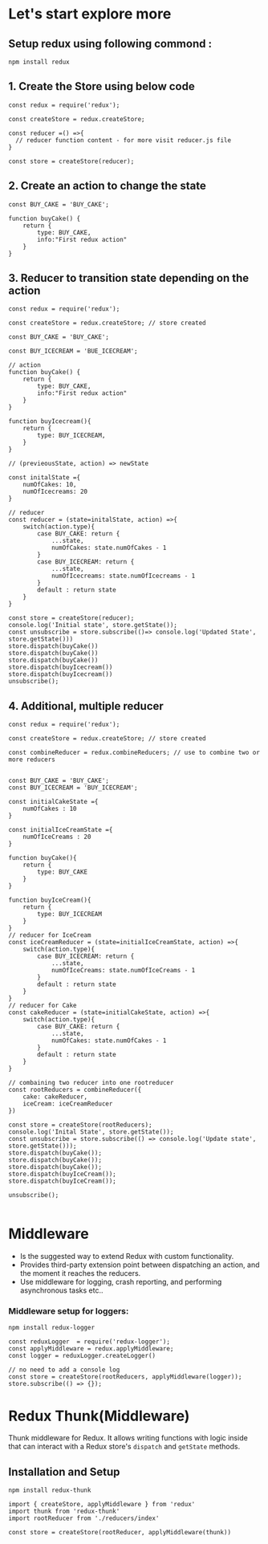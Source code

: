 # Let's start explore more

## Setup redux using following commond : 
```
npm install redux
```

## 1. Create the Store using below code
```
const redux = require('redux');

const createStore = redux.createStore;

const reducer =() =>{
  // reducer function content - for more visit reducer.js file
}

const store = createStore(reducer);
```

## 2. Create an action to change the state 
```
const BUY_CAKE = 'BUY_CAKE';

function buyCake() {
    return {
        type: BUY_CAKE,
        info:"First redux action"
    }
}
```

## 3. Reducer to transition state depending on the action
```
const redux = require('redux');

const createStore = redux.createStore; // store created

const BUY_CAKE = 'BUY_CAKE';

const BUY_ICECREAM = 'BUE_ICECREAM';

// action 
function buyCake() {
    return {
        type: BUY_CAKE,
        info:"First redux action"
    }
}

function buyIcecream(){
    return {
        type: BUY_ICECREAM,
    }
}

// (previeousState, action) => newState

const initalState ={
    numOfCakes: 10,
    numOfIcecreams: 20
}

// reducer
const reducer = (state=initalState, action) =>{
    switch(action.type){
        case BUY_CAKE: return {
            ...state,
            numOfCakes: state.numOfCakes - 1
        }
        case BUY_ICECREAM: return {
            ...state,
            numOfIcecreams: state.numOfIcecreams - 1
        }
        default : return state
    }
}

const store = createStore(reducer);
console.log('Initial state', store.getState());
const unsubscribe = store.subscribe(()=> console.log('Updated State', store.getState()))
store.dispatch(buyCake())
store.dispatch(buyCake())
store.dispatch(buyCake())
store.dispatch(buyIcecream())
store.dispatch(buyIcecream())
unsubscribe();
```

## 4. Additional, multiple reducer
```
const redux = require('redux');

const createStore = redux.createStore; // store created

const combineReducer = redux.combineReducers; // use to combine two or more reducers


const BUY_CAKE = 'BUY_CAKE';
const BUY_ICECREAM = 'BUY_ICECREAM';

const initialCakeState ={
    numOfCakes : 10
}

const initialIceCreamState ={
    numOfIceCreams : 20
}

function buyCake(){
    return {
        type: BUY_CAKE
    }
}

function buyIceCream(){
    return {
        type: BUY_ICECREAM
    }
}
// reducer for IceCream
const iceCreamReducer = (state=initialIceCreamState, action) =>{
    switch(action.type){
        case BUY_ICECREAM: return {
            ...state,
            numOfIceCreams: state.numOfIceCreams - 1
        }
        default : return state
    }
}
// reducer for Cake
const cakeReducer = (state=initialCakeState, action) =>{
    switch(action.type){
        case BUY_CAKE: return {
            ...state,
            numOfCakes: state.numOfCakes - 1
        }
        default : return state
    }
}

// combaining two reducer into one rootreducer
const rootReducers = combineReducer({
    cake: cakeReducer,
    iceCream: iceCreamReducer
})

const store = createStore(rootReducers);
console.log('Inital State', store.getState());
const unsubscribe = store.subscribe(() => console.log('Update state', store.getState()));
store.dispatch(buyCake());
store.dispatch(buyCake());
store.dispatch(buyCake());
store.dispatch(buyIceCream());
store.dispatch(buyIceCream());

unsubscribe();
 
```

# Middleware
- Is the suggested way to extend Redux with custom functionality.
- Provides third-party extension point between dispatching an action, and the moment it reaches the reducers.
- Use middleware for logging, crash reporting, and performing asynchronous tasks etc..

### Middleware setup for loggers:
```
npm install redux-logger
```
```
const reduxLogger  = require('redux-logger');
const applyMiddleware = redux.applyMiddleware;
const logger = reduxLogger.createLogger()

// no need to add a console log
const store = createStore(rootReducers, applyMiddleware(logger));
store.subscribe(() => {});
```
# Redux Thunk(Middleware)
Thunk middleware for Redux. It allows writing functions with logic inside that can interact with a Redux store's `dispatch` and `getState` methods.

## Installation and Setup
```
npm install redux-thunk
```

```
import { createStore, applyMiddleware } from 'redux'
import thunk from 'redux-thunk'
import rootReducer from './reducers/index'

const store = createStore(rootReducer, applyMiddleware(thunk))
```
